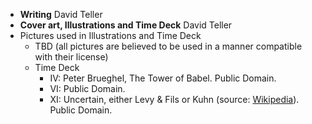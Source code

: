 * **Writing** David Teller
* **Cover art, Illustrations and Time Deck** David Teller
* Pictures used in Illustrations and Time Deck
  * TBD \(all pictures are believed to be used in a manner compatible with their license\)
  * Time Deck
    * IV: Peter Brueghel, The Tower of Babel. Public Domain.
    * VI: Public Domain.
    * XI: Uncertain, either Levy & Fils or Kuhn \(source: [Wikipedia](https://en.wikipedia.org/wiki/File:Train_wreck_at_Montparnasse_1895.jpg#filelinks)\). Public Domain.



